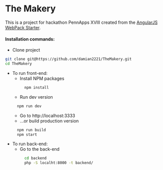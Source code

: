 # The Makery

This is a project for hackathon PennApps XVIII created from the 
<a href=https://github.com/robinskafte/angularjs-webpack-starter>AngularJS WebPack Starter</a>.

#### Installation commands:
  * Clone project
  ``` bash
  git clone git@https://github.com/damian2221/TheMakery.git
  cd TheMakery
  ```
  * To run front-end:
    * Install NPM packages
      ``` bash
        npm install
      ```
    * Run dev version
    ``` bash
      npm run dev
    ```
    * Go to http://localhost:3333
    * ...or build production version
    ``` bash
      npm run build
      npm start
    ```
  * To run back-end:
    * Go to the back-end 
      ``` bash
        cd backend
        php -S localht:8000 -t backend/
      ```